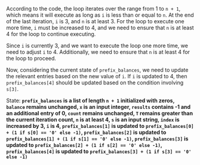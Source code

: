 According to the code, the loop iterates over the range from 1 to `n + 1`, which means it will execute as long as `i` is less than or equal to `n`. At the end of the last iteration, `i` is 3, and `n` is at least 3. For the loop to execute one more time, `i` must be increased to 4, and we need to ensure that `n` is at least 4 for the loop to continue executing.

Since `i` is currently 3, and we want to execute the loop one more time, we need to adjust `i` to 4. Additionally, we need to ensure that `n` is at least 4 for the loop to proceed. 

Now, considering the current state of `prefix_balances`, we need to update the relevant entries based on the new value of `i`. If `i` is updated to 4, then `prefix_balances[4]` should be updated based on the condition involving `s[3]`.

State: **`prefix_balances` is a list of length `n + 1` initialized with zeros, `balance` remains unchanged, `x` is an input integer, `results` contains -1 and an additional entry of 0, `count` remains unchanged, `T` remains greater than the current iteration count, `n` is at least 4, `s` is an input string, `index` is increased by 3, `i` is 4, `prefix_balances[1]` is updated to `prefix_balances[0] + (1 if s[0] == '0' else -1)`, `prefix_balances[2]` is updated to `prefix_balances[1] + (1 if s[1] == '0' else -1)`, `prefix_balances[3]` is updated to `prefix_balances[2] + (1 if s[2] == '0' else -1)`, `prefix_balances[4]` is updated to `prefix_balances[3] + (1 if s[3] == '0' else -1)`**